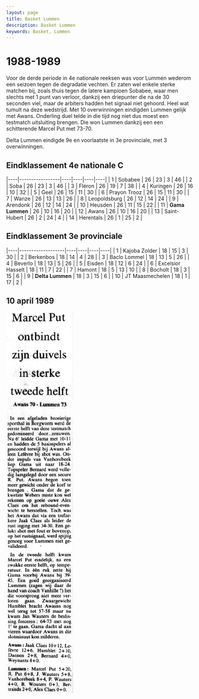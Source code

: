 ```yaml
---
layout: page
title: Basket Lummen
description: Basket Lummen
keywords: Basket, Lummen
---
```


# 1988-1989

Voor de derde periode in 4e nationale reeksen was voor Lummen wederom een seizoen tegen de degradatie vechten. Er zaten wel enkele sterke matchen bij, zoals thuis tegen de latere kampioen Sobabee, waar men slechts met 1 punt van verloor, dankzij een driepunter die na de 30 seconden viel, maar de arbiters hadden het signaal niet gehoord. Heel wat tumult na deze wedstrijd.
Met 10 overwinningen eindigden Lummen gelijk met Awans. Onderling duel telde in die tijd nog niet dus moest een testmatch uitsluiting brengen. Die won Lummen dankzij een een schitterende Marcel Put met 73-70.

Delta Lummen eindigde 9e en voorlaatste in 3e provinciale, met 3 overwinningen.

## Eindklassement 4e nationale C

|----|-----------------|----|----|----|----|
| 1  | Sobabee         | 26 | 23 | 3  | 46 |
| 2  | Soba            | 26 | 23 | 3  | 46 |
| 3  | Fléron          | 26 | 19 | 7  | 38 |
| 4  | Kuringen        | 26 | 16 | 10 | 32 |
| 5  | Geel            | 26 | 15 | 11 | 30 |
| 6  | Prayon Trooz    | 26 | 15 | 11 | 30 |
| 7  | Wanze           | 26 | 13 | 13 | 26 |
| 8  | Leopoldsburg    | 26 | 12 | 14 | 24 |
| 9  | Arendonk        | 26 | 12 | 14 | 24 |
| 10 | Heusden         | 26 | 11 | 15 | 22 |
| 11 | **Gama Lummen** | 26 | 10 | 16 | 20 |
| 12 | Awans           | 26 | 10 | 16 | 20 |
| 13 | Saint-Hubert    | 26 | 2  | 24 | 4  |
| 14 | Herentals       | 26 | 1  | 25 | 2  |

## Eindklassement 3e provinciale

|----|-------------------|----|----|----|----|
| 1  | Kajoba Zolder     | 18 | 15 | 3  | 30 |
| 2  | Berkenbos         | 18 | 14 | 4  | 28 |
| 3  | Baclo Lommel      | 18 | 13 | 5  | 26 |
| 4  | Beverlo           | 18 | 13 | 5  | 26 |
| 5  | Eisden            | 18 | 12 | 6  | 24 |
| 6  | Excelsior Hasselt | 18 | 11 | 7  | 22 |
| 7  | Hamont            | 18 | 5  | 13 | 10 |
| 8  | Bocholt           | 18 | 3  | 15 | 6  |
| 9  | **Delta Lummen**  | 18 | 3  | 15 | 6  |
| 10 | JT Maasmechelen   | 18 | 1  | 17 | 2  |

## 10 april 1989

![19890410](/club/geschiedenis/1988-1989/19890410.gif)
